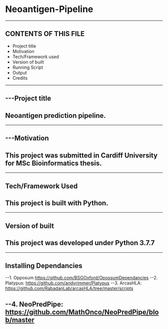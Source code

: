 # Neoantigen-Pipeline

------------------------------------------------------------------------------------
CONTENTS OF THIS FILE
-----------------------
   
 * Project title
 * Motivation
 * Tech/Framework used
 * Version of built
 * Running Script
 * Output
 * Credits
 
------------------------------------------------------------------------------------
---Project title
----------------
Neoantigen prediction pipeline. 
------------------------------------------------------------------------------------

------------------------------------------------------------------------------------
---Motivation
-------------
This project was submitted in Cardiff University for MSc Bioinformatics thesis.
------------------------------------------------------------------------------------

------------------------------------------------------------------------------------
Tech/Framework Used
-------------------
This project is built with Python.
------------------------------------------------------------------------------------

------------------------------------------------------------------------------------
Version of built
----------------
This project was developed under Python 3.7.7 
------------------------------------------------------------------------------------

------------------------------------------------------------------------------------
Installing Dependancies
--------------
--1. Opposum         https://github.com/BSGOxford/OpossumDependancies
--2. Platypus:      https://github.com/andyrimmer/Platypus
--3. ArcasHLA:      https://github.com/RabadanLab/arcasHLA/tree/master/scripts

--4. NeoPredPipe:   https://github.com/MathOnco/NeoPredPipe/blob/master
------------------------------------------------------------------------------------
